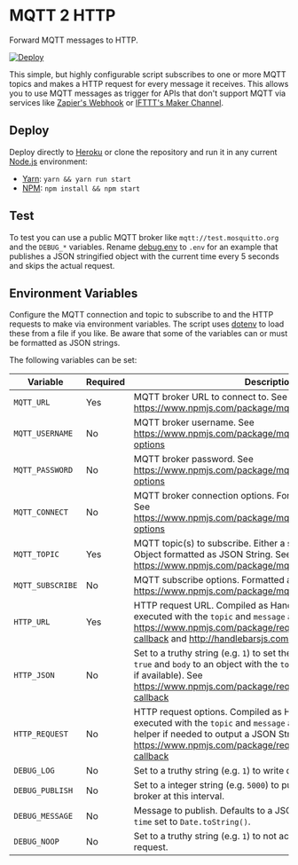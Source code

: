 # MQTT 2 HTTP

Forward MQTT messages to HTTP.

[![Deploy](https://www.herokucdn.com/deploy/button.svg)](https://heroku.com/deploy)

This simple, but highly configurable script subscribes to one or more MQTT topics and makes a HTTP request for every message it receives. This allows you to use MQTT messages as trigger for APIs that don't support MQTT via services like [Zapier's Webhook](https://zapier.com/zapbook/webhook/) or [IFTTT's Maker Channel](https://ifttt.com/maker).

## Deploy
Deploy directly to [Heroku](https://heroku.com/deploy) or clone the repository and run it in any current [Node.js](https://nodejs.org/en/) environment:

* [Yarn](https://yarnpkg.com/): `yarn && yarn run start`
* [NPM](https://www.npmjs.com/): `npm install && npm start`

## Test
To test you can use a public MQTT broker like `mqtt://test.mosquitto.org` and the `DEBUG_*` variables. Rename [debug.env](debug.env) to `.env` for an example that publishes a JSON stringified object with the current time every 5 seconds and skips the actual request.

## Environment Variables
Configure the MQTT connection and topic to subscribe to and the HTTP requests to make via environment variables. The script uses [dotenv](https://www.npmjs.com/package/dotenv) to load these from a file if you like. Be aware that some of the variables can or must be formatted as JSON strings.

The following variables can be set:

| Variable         | Required | Description                                                                                                                                                                                                                                |
| ---------------- | -------- | ------------------------------------------------------------------------------------------------------------------------------------------------------------------------------------------------------------------------------------------ |
| `MQTT_URL`       | Yes      | MQTT broker URL to connect to. See https://www.npmjs.com/package/mqtt#connect                                                                                                                                                              |
| `MQTT_USERNAME`  | No       | MQTT broker username. See https://www.npmjs.com/package/mqtt#mqttclientstreambuilder-options                                                                                                                                               |
| `MQTT_PASSWORD`  | No       | MQTT broker password. See https://www.npmjs.com/package/mqtt#mqttclientstreambuilder-options                                                                                                                                               |
| `MQTT_CONNECT`   | No       | MQTT broker connection options. Formatted as JSON String. See https://www.npmjs.com/package/mqtt#mqttclientstreambuilder-options                                                                                                           |
| `MQTT_TOPIC`     | Yes      | MQTT topic(s) to subscribe. Either a single topic or an Array or Object formatted as JSON String. See https://www.npmjs.com/package/mqtt#subscribe                                                                                         |
| `MQTT_SUBSCRIBE` | No       | MQTT subscribe options. Formatted as JSON String. See https://www.npmjs.com/package/mqtt#subscribe                                                                                                                                         |
| `HTTP_URL`       | Yes      | HTTP request URL. Compiled as Handlebars template and executed with the `topic` and `message` as data. See https://www.npmjs.com/package/request#requestoptions-callback and http://handlebarsjs.com/                                      |
| `HTTP_JSON`      | No       | Set to a truthy string (e.g. `1`) to set the request option `json` to `true` and `body` to an object with the `topic` and `message` (as object, if available). See https://www.npmjs.com/package/request#requestoptions-callback           |
| `HTTP_REQUEST`   | No       | HTTP request options. Compiled as Handlebars template and executed with the `topic` and `message` as data. Use the `stringify` helper if needed to output a JSON String. See https://www.npmjs.com/package/request#requestoptions-callback |
| `DEBUG_LOG`      | No       | Set to a truthy string (e.g. `1`) to write debug logs to the console.                                                                                                                                                                      |
| `DEBUG_PUBLISH`  | No       | Set to a integer string (e.g. `5000`) to publish dummy topics to the broker at this interval.                                                                                                                                              |
| `DEBUG_MESSAGE`  | No       | Message to publish. Defaults to a JSON formatted object with `time` set to `Date.toString()`.                                                                                                                                              |
| `DEBUG_NOOP`     | No       | Set to a truthy string (e.g. `1`) to not actually make the HTTP request.                                                                                                                                                                   |

